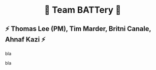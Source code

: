 # <center>:battery: Team BATTery :battery:</center>

## :zap: Thomas Lee (PM), Tim Marder, Britni Canale, Ahnaf Kazi :zap:

bla

bla

